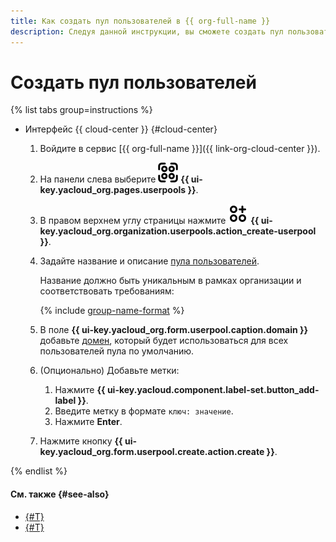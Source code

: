 ```yaml
---
title: Как создать пул пользователей в {{ org-full-name }}
description: Следуя данной инструкции, вы сможете создать пул пользователей в {{ org-name }}.
---
```


# Создать пул пользователей


{% list tabs group=instructions %}

- Интерфейс {{ cloud-center }} {#cloud-center}

  1. Войдите в сервис [{{ org-full-name }}]({{ link-org-cloud-center }}).
  1. На панели слева выберите ![userpool](../../../_assets/organization/userpool.svg) **{{ ui-key.yacloud_org.pages.userpools }}**.  
  1. В правом верхнем углу страницы нажмите ![Circles3Plus](../../../_assets/console-icons/circles-3-plus.svg) **{{ ui-key.yacloud_org.organization.userpools.action_create-userpool }}**.
  1. Задайте название и описание [пула пользователей](../../../organization/concepts/user-pools.md).

      Название должно быть уникальным в рамках организации и соответствовать требованиям:

      {% include [group-name-format](../../../_includes/organization/group-name-format.md) %}

  1. В поле **{{ ui-key.yacloud_org.form.userpool.caption.domain }}** добавьте [домен](../../concepts/domains.md), который будет использоваться для всех пользователей пула по умолчанию.
  1. (Опционально) Добавьте метки:
     1. Нажмите **{{ ui-key.yacloud.component.label-set.button_add-label }}**.
     1. Введите метку в формате `ключ: значение`.
     1. Нажмите **Enter**.
  1. Нажмите кнопку **{{ ui-key.yacloud_org.form.userpool.create.action.create }}**.

{% endlist %}

#### См. также {#see-also}

* [{#T}](add-user.md)
* [{#T}](add-domain.md)